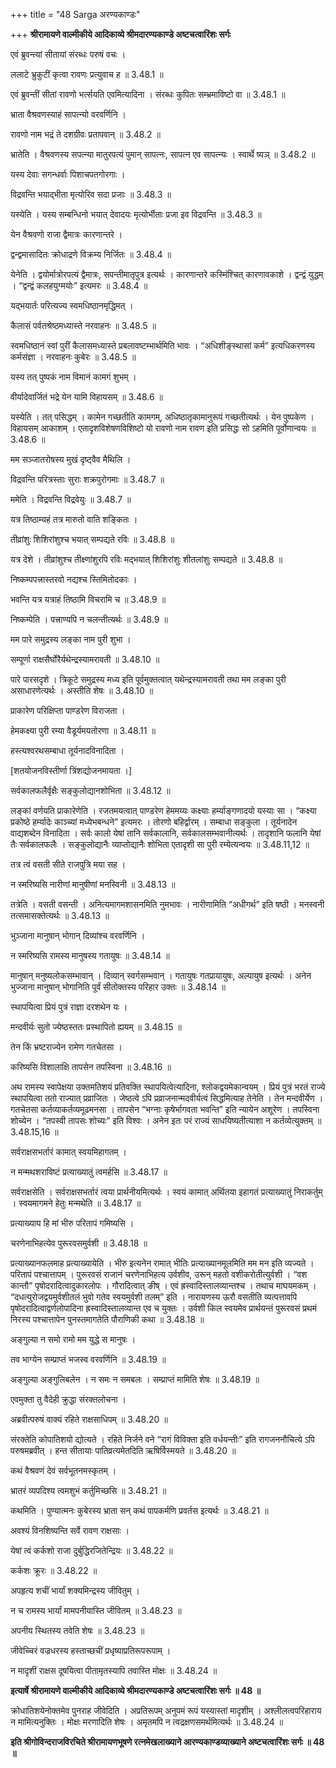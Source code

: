 +++
title = "48 Sarga अरण्यकाण्डः"

+++
**श्रीरामायणे वाल्मीकीये आदिकाव्ये श्रीमदारण्यकाण्डे अष्टचत्वारिंशः सर्गः**

एवं ब्रुवन्त्यां सीतायां संरब्धः परुषं वचः ।

ललाटे भ्रुकुटीं कृत्वा रावणः प्रत्युवाच ह ॥ 3.48.1 ॥

एवं ब्रुवन्तीं सीतां रावणो भर्त्सयति एवमित्यादिना । संरब्धः कुपितः सम्भ्रमाविष्टो वा ॥ 3.48.1 ॥

भ्राता वैश्रवणस्याहं सापत्न्यो वरवर्णिनि ।

रावणो नाम भद्रं ते दशग्रीवः प्रतापवान् ॥ 3.48.2 ॥

भ्रातेति । वैश्रवणस्य सपत्न्या मातुरपत्यं पुमान् सापत्नः, सापत्न एव सापत्न्यः । स्वार्थे ष्यञ् ॥ 3.48.2 ॥

यस्य देवाः सगन्धर्वाः पिशाचपतगोरगाः ।

विद्रवन्ति भयाद्भीता मृत्योरिव सदा प्रजाः ॥ 3.48.3 ॥

यस्येति । यस्य सम्बन्धिनो भयात् देवादयः मृत्योर्भीताः प्रजा इव विद्रवन्ति ॥ 3.48.3 ॥

येन वैश्रवणो राजा द्वैमात्रः कारणान्तरे ।

द्वन्द्वमासादितः क्रोधाद्रणे विक्रम्य निर्जितः ॥ 3.48.4 ॥

येनेति । द्वयोर्मात्रोरपत्यं द्वैमात्रः, सपन्तीमातृपुत्र इत्यर्थः । कारणान्तरे कस्मिंश्चित् कारणावकाशे । द्वन्द्वं युद्धम् । “द्वन्द्वं कलहयुग्मयोः” इत्यमरः ॥ 3.48.4 ॥

यद्भयार्तः परित्यज्य स्वमधिष्ठानमृद्धिमत् ।

कैलासं पर्वतश्रेष्ठमध्यास्ते नरवाहनः ॥ 3.48.5 ॥

स्वमधिष्ठानं स्वां पुरीं कैलासमध्यास्ते प्रबलावष्टम्भार्थमिति भावः । “अधिशीङ्स्थासां कर्म” इत्यधिकरणस्य कर्मसंज्ञा । नरवाहनः कुबेरः ॥ 3.48.5 ॥

यस्य तत् पुष्पकं नाम विमानं कामगं शुभम् ।

वीर्यादेवार्जितं भद्रे येन यामि विहायसम् ॥ 3.48.6 ॥

यस्येति । तत् पसिद्धम् । कामेन गच्छतीति कामगम्, अधिष्ठातृकामानुरूपं गच्छतीत्यर्थः । येन पुष्पकेण । विहायसम् आकाशम् । एतादृशविशेषणविशिष्टो यो रावणो नाम रावण इति प्रसिद्धः सो ऽहमिति पूर्वोणान्वयः ॥ 3.48.6 ॥

मम सञ्जातरोषस्य मुखं दृष्ट्वैव मैथिलि ।

विद्रवन्ति परित्रस्ताः सुराः शक्रपुरोगमाः ॥ 3.48.7 ॥

ममेति । विद्रवन्ति विद्रवेयुः ॥ 3.48.7 ॥

यत्र तिष्ठाम्यहं तत्र मारुतो वाति शङ्कितः ।

तीव्रांशुः शिशिरांशुश्च भयात् सम्पद्यते रविः ॥ 3.48.8 ॥

यत्र देशे । तीव्रांशुश्च तीक्ष्णांशुरपि रविः मद्भयात् शिशिरांशुः शीतलांशुः सम्पद्यते ॥ 3.48.8 ॥

निष्कम्पपत्त्रास्तरवो नद्यश्च स्तिमितोदकाः ।

भवन्ति यत्र यत्राहं तिष्ठामि विचरामि च ॥ 3.48.9 ॥

निष्कम्पेति । पत्त्राण्यपि न चलन्तीत्यर्थः ॥ 3.48.9 ॥

मम पारे समुद्रस्य लङ्का नाम पुरी शुभा ।

सम्पूर्णा राक्षसैर्घोरैर्यथेन्द्रस्यामरावती ॥ 3.48.10 ॥

पारे पारसदृशे । त्रिकूटे समुद्रस्य मध्य इति पूर्वमुक्तत्वात् यथेन्द्रस्यामरावती तथा मम लङ्का पुरी असाधारणेत्यर्थः । अस्तीति शेषः ॥ 3.48.10 ॥

प्राकारेण परिक्षिप्ता पाण्डरेण विराजता ।

हेमकक्ष्या पुरी रम्या वैडूर्यमयतोरणा ॥ 3.48.11 ॥

हस्त्यश्वरथसम्बाधा तूर्यनादविनादिता ।

\[शतयोजनविस्तीर्णा त्रिंशद्योजनमायता ।\]

सर्वकालफलैर्वृक्षैः सङ्कुलोद्यानशोभिता ॥ 3.48.12 ॥

लङ्कां वर्णयति प्राकारेणेति । रजतमयत्वात् पाण्डरेण हेममय्यः कक्ष्याः हर्म्याङ्गणादयो यस्याः सा । “कक्ष्या प्रकोष्ठे हर्म्यादेः काञ्च्यां मध्येभबन्धने” इत्यमरः । तोरणो बहिर्द्वारम् । सम्बाधा सङ्कुला । तूर्यनादेन वाद्यशब्देन विनादिता । सर्वः कालो येषां तानि सर्वकालानि, सर्वकालसम्भवानीत्यर्थः । तादृशानि फलानि येषां तैः सर्वकालफलैः । सङ्कुलोद्यानैः व्याप्तोद्यानैः शोभिता एतादृशी सा पुरी रम्येत्यन्वयः ॥ 3.48.11,12 ॥

तत्र त्वं वसती सीते राजपुत्रि मया सह ।

न स्मरिष्यसि नारीणां मानुषीणां मनस्विनी ॥ 3.48.13 ॥

तत्रेति । वसती वसन्ती । अनित्यमागमशासनमिति नुमभावः । नारीणामिति “अधीगर्थ” इति षष्ठी । मनस्वनी तत्समासक्तेत्यर्थः ॥ 3.48.13 ॥

भुञ्जाना मानुषान् भोगान् दिव्यांश्च वरवर्णिनि ।

न स्मरिष्यसि रामस्य मानुषस्य गतायुषः ॥ 3.48.14 ॥

मानुषान् मनुष्यलोकसम्भावान् । दिव्यान् स्वर्गसम्भवान् । गतायुषः गतप्रायायुषः, अल्पायुष इत्यर्थः । अनेन भुज्जाना मानुषान् भोगानिति पूर्वं सीतोक्तस्य परिहार उक्तः ॥ 3.48.14 ॥

स्थापयित्वा प्रियं पुत्रं राज्ञा दरशथेन यः ।

मन्दवीर्यः सुतो ज्येष्ठस्ततः प्रस्थापितो ह्ययम् ॥ 3.48.15 ॥

तेन किं भ्रष्टराज्येन रामेण गतचेतसा ।

करिष्यसि विशालाक्षि तापसेन तपस्विना ॥ 3.48.16 ॥

अथ रामस्य स्वापेक्षया उक्तमतिशयं प्रतिवक्ति स्थापयित्वेत्यादिना, श्लोकद्वयमेकान्वयम् । प्रियं पुत्रं भरतं राज्ये स्थापयित्वा ततो राज्यात् प्रव्राजितः । जेष्ठत्वे ऽपि प्रव्राजनान्मदवीर्यत्वं सिद्धमित्याह तेनेति । तेन मन्दवीर्येण । गतचेतसा कर्तव्याकर्तव्यमूढमनसा । तापसेन “भग्नाः कृषेर्भागवता भवन्ति” इति न्यायेन अशूरेण । तपस्विना शोच्येन । “तपस्वी तापसः शोच्यः” इति विश्वः । अनेन इतः परं राज्यं साधयिष्यतीत्याशा न कर्तव्येत्युक्तम् ॥ 3.48.15,16 ॥

सर्वराक्षसभर्तारं कामात् स्वयमिहागतम् ।

न मन्मथशराविष्टं प्रत्याख्यातुं त्वमर्हसि ॥ 3.48.17 ॥

सर्वराक्षसेति । सर्वराक्षसभर्तारं त्वया प्रार्थनीयमित्यर्थः । स्वयं कामात् अर्थितया इहागतं प्रत्याख्यातुं निराकर्तुम् । स्वयमागमने हेतुः मन्मथेति ॥ 3.48.17 ॥

प्रत्याख्याय हि मां भीरु परितापं गमिष्यसि ।

चरणेनाभिहत्येव पुरूरवसमुर्वशी ॥ 3.48.18 ॥

प्रत्याख्यानफलमाह प्रत्याख्यायेति । भीरु इत्यनेन रामात् भीतिः प्रत्याख्यानमूलमिति मम मन इति व्यज्यते । परितापं पश्चात्तापम् । पुरूरवसं राजानं चरणेनाभिहत्य उर्वशीव, उरून् महतो वशीकरोतीत्युर्वशी । “वश कान्तौ” पृषोदरादित्वादुकारलोपः । गौरादित्वात् ङीष् । एवं ह्रस्वादिस्तालव्यान्तश्च । तथाच माघयमकम् । “दधत्युरोजद्वयमुर्वशीतलं भुवो गतेव स्वयमुर्वशी तलम्” इति । नारायणस्य ऊरौ वसतीति व्यत्पत्तावपि पृषोदरादित्वाद्वर्णलोपादिना ह्रस्वादिस्तालव्यान्त एव च युक्तः । उर्वशी किल स्वयमेव प्रार्थयन्तं पुरूरवसं प्रथमं निरस्य पश्चात्तापेन पुनस्तमागतेति पौराणिकी कथा ॥ 3.48.18 ॥

अङ्गुल्या न समो रामो मम युद्धे स मानुषः ।

तव भाग्येन सम्प्राप्तं भजस्व वरवर्णिनि ॥ 3.48.19 ॥

अङ्गुल्या अङ्गुलिबलेन । न समः न समबलः । सम्प्राप्तं मामिति शेषः ॥ 3.48.19 ॥

एवमुक्ता तु वैदेही क्रुद्धा संरक्तलोचना ।

अब्रवीत्परुषं वाक्यं रहिते राक्षसाधिपम् ॥ 3.48.20 ॥

संरक्तेति कोपातिशयो द्योत्यते । रहिते निर्जने वने “रागं विविक्ता इति वर्धयन्तीः” इति रागजननौचित्ये ऽपि परुषमब्रवीत् । हन्त सीतायाः पातिव्रत्यमेतदिति ऋषिर्विस्मयते ॥ 3.48.20 ॥

कथं वैश्रवणं देवं सर्वभूतनमस्कृतम् ।

भ्रातरं व्यपदिश्य त्वमशुभं कर्तुमिच्छसि ॥ 3.48.21 ॥

कथमिति । पुण्यात्मनः कुबेरस्य भ्राता सन् कथं पापकर्मणि प्रवर्तस इत्यर्थः ॥ 3.48.21 ॥

अवश्यं विनशिष्यन्ति सर्वे रावण राक्षसाः ।

येषां त्वं कर्कशो राजा दुर्बुद्धिरजितेन्द्रियः ॥ 3.48.22 ॥

कर्कशः क्रूरः ॥ 3.48.22 ॥

अपहृत्य शचीं भार्यां शक्यमिन्द्रस्य जीवितुम् ।

न च रामस्य भार्यां मामपनीयास्ति जीवितम् ॥ 3.48.23 ॥

अपनीय स्थितस्य तवेति शेषः ॥ 3.48.23 ॥

जीवेच्चिरं वज्रधरस्य हस्ताच्छचीं प्रधृष्याप्रतिरूपरूपाम् ।

न मादृशीं राक्षस दूषयित्वा पीतामृतस्यापि तवास्ति मोक्षः ॥ 3.48.24 ॥

**इत्यार्षे श्रीरामायणे वाल्मीकीये आदिकाव्ये श्रीमदारण्यकाण्डे अष्टचत्वारिंशः सर्गः ॥ 48 ॥**

क्रोधातिशयेनोक्तमेव पुनराह जीवेदिति । अप्रतिरूपम् अनुपमं रूपं यस्यास्तां मादृशीम् । अश्लीलत्वपरिहाराय न मामित्यनुक्तिः । मोक्षः मरणादिति शेषः । अमृतमपि न त्वद्रक्षणसमर्थमित्यर्थः ॥ 3.48.24 ॥

**इति श्रीगोविन्दराजविरचिते श्रीरामायणभूषणे रत्नमेखलाख्याने आरण्यकाण्डव्याख्याने अष्टचत्वारिंशः सर्गः ॥ 48 ॥**
